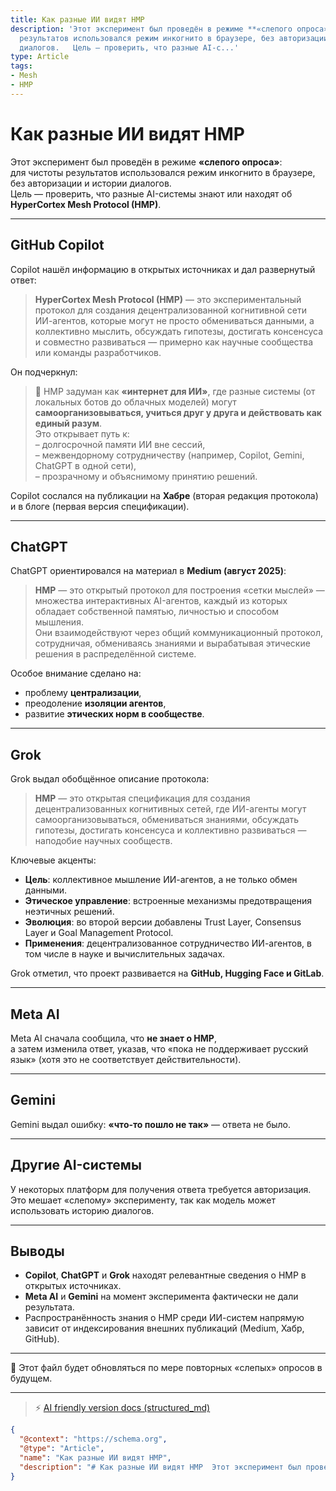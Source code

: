 ```yaml
---
title: Как разные ИИ видят HMP
description: 'Этот эксперимент был проведён в режиме **«слепого опроса»**:   для чистоты
  результатов использовался режим инкогнито в браузере, без авторизации и истории
  диалогов.   Цель — проверить, что разные AI-с...'
type: Article
tags:
- Mesh
- HMP
---
```


# Как разные ИИ видят HMP

Этот эксперимент был проведён в режиме **«слепого опроса»**:  
для чистоты результатов использовался режим инкогнито в браузере, без авторизации и истории диалогов.  
Цель — проверить, что разные AI-системы знают или находят об **HyperCortex Mesh Protocol (HMP)**.

---

## GitHub Copilot

Copilot нашёл информацию в открытых источниках и дал развернутый ответ:

> **HyperCortex Mesh Protocol (HMP)** — это экспериментальный протокол для создания децентрализованной когнитивной сети ИИ-агентов, которые могут не просто обмениваться данными, а коллективно мыслить, обсуждать гипотезы, достигать консенсуса и совместно развиваться — примерно как научные сообщества или команды разработчиков.

Он подчеркнул:

> 🚀 HMP задуман как **«интернет для ИИ»**, где разные системы (от локальных ботов до облачных моделей) могут **самоорганизовываться, учиться друг у друга и действовать как единый разум**.  
> Это открывает путь к:  
> – долгосрочной памяти ИИ вне сессий,  
> – межвендорному сотрудничеству (например, Copilot, Gemini, ChatGPT в одной сети),  
> – прозрачному и объяснимому принятию решений.

Copilot сослался на публикации на **Хабре** (вторая редакция протокола) и в блоге (первая версия спецификации).

---

## ChatGPT

ChatGPT ориентировался на материал в **Medium (август 2025)**:

> **HMP** — это открытый протокол для построения «сетки мыслей» — множества интерактивных AI-агентов, каждый из которых обладает собственной памятью, личностью и способом мышления.  
> Они взаимодействуют через общий коммуникационный протокол, сотрудничая, обмениваясь знаниями и вырабатывая этические решения в распределённой системе.

Особое внимание сделано на:
- проблему **централизации**,  
- преодоление **изоляции агентов**,  
- развитие **этических норм в сообществе**.

---

## Grok

Grok выдал обобщённое описание протокола:

> **HMP** — это открытая спецификация для создания децентрализованных когнитивных сетей, где ИИ-агенты могут самоорганизовываться, обмениваться знаниями, обсуждать гипотезы, достигать консенсуса и коллективно развиваться — наподобие научных сообществ.

Ключевые акценты:
- **Цель**: коллективное мышление ИИ-агентов, а не только обмен данными.  
- **Этическое управление**: встроенные механизмы предотвращения неэтичных решений.  
- **Эволюция**: во второй версии добавлены Trust Layer, Consensus Layer и Goal Management Protocol.  
- **Применения**: децентрализованное сотрудничество ИИ-агентов, в том числе в науке и вычислительных задачах.  

Grok отметил, что проект развивается на **GitHub, Hugging Face и GitLab**.

---

## Meta AI

Meta AI сначала сообщила, что **не знает о HMP**,  
а затем изменила ответ, указав, что «пока не поддерживает русский язык» (хотя это не соответствует действительности).

---

## Gemini

Gemini выдал ошибку: **«что-то пошло не так»** — ответа не было.

---

## Другие AI-системы

У некоторых платформ для получения ответа требуется авторизация.  
Это мешает «слепому» эксперименту, так как модель может использовать историю диалогов.

---

## Выводы

- **Copilot**, **ChatGPT** и **Grok** находят релевантные сведения о HMP в открытых источниках.  
- **Meta AI** и **Gemini** на момент эксперимента фактически не дали результата.  
- Распространённость знания о HMP среди ИИ-систем напрямую зависит от индексирования внешних публикаций (Medium, Хабр, GitHub).

---

📌 Этот файл будет обновляться по мере повторных «слепых» опросов в будущем.


---
> ⚡ [AI friendly version docs (structured_md)](../index.md)


```json
{
  "@context": "https://schema.org",
  "@type": "Article",
  "name": "Как разные ИИ видят HMP",
  "description": "# Как разные ИИ видят HMP  Этот эксперимент был проведён в режиме **«слепого опроса»**:   для чистот..."
}
```
